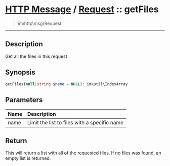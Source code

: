 # [HTTP Message](http.md) / [Request](http-Request.md) :: getFiles
 > im\http\msg\Request
____

## Description
Get all the files in this request

## Synopsis
```php
getFiles(null|string $name = NULL): im\util\IndexArray
```

## Parameters
| Name | Description |
| :--- | :---------- |
| name | Limit the list to files with a specific name |

## Return
This will return a list with all of the requested files.
If no files was found, an empty list is returned.
